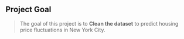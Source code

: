 ## Project Goal
> The goal of this project is to **Clean the dataset** to predict housing price fluctuations in New York City.      
   
  
   
  
 
 
   
